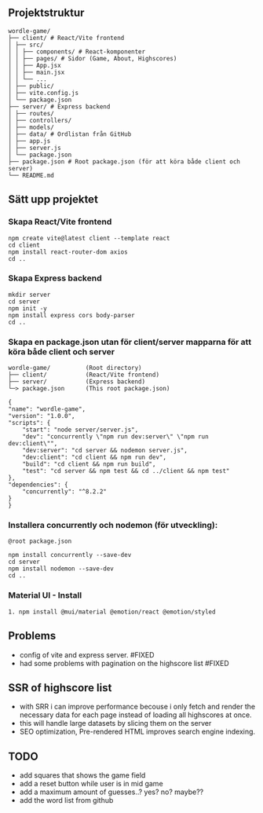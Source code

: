 ## Projektstruktur

    wordle-game/
    ├── client/ # React/Vite frontend
    │ ├── src/
    │ │ ├── components/ # React-komponenter
    │ │ ├── pages/ # Sidor (Game, About, Highscores)
    │ │ ├── App.jsx
    │ │ ├── main.jsx
    │ │ └── ...
    │ ├── public/
    │ ├── vite.config.js
    │ └── package.json
    ├── server/ # Express backend
    │ ├── routes/
    │ ├── controllers/
    │ ├── models/
    │ ├── data/ # Ordlistan från GitHub
    │ ├── app.js
    │ ├── server.js
    │ └── package.json
    ├── package.json # Root package.json (för att köra både client och server)
    └── README.md

## Sätt upp projektet

### Skapa React/Vite frontend

    npm create vite@latest client --template react
    cd client
    npm install react-router-dom axios
    cd ..

### Skapa Express backend

    mkdir server
    cd server
    npm init -y
    npm install express cors body-parser
    cd ..

### Skapa en package.json utan för client/server mapparna för att köra både client och server

    wordle-game/          (Root directory)
    ├── client/           (React/Vite frontend)
    ├── server/           (Express backend)
    └─> package.json      (This root package.json)

    {
    "name": "wordle-game",
    "version": "1.0.0",
    "scripts": {
        "start": "node server/server.js",
        "dev": "concurrently \"npm run dev:server\" \"npm run dev:client\"",
        "dev:server": "cd server && nodemon server.js",
        "dev:client": "cd client && npm run dev",
        "build": "cd client && npm run build",
        "test": "cd server && npm test && cd ../client && npm test"
    },
    "dependencies": {
        "concurrently": "^8.2.2"
    }
    }

### Installera concurrently och nodemon (för utveckling):

    @root package.json

    npm install concurrently --save-dev
    cd server
    npm install nodemon --save-dev
    cd ..

### Material UI - Install

    1. npm install @mui/material @emotion/react @emotion/styled

## Problems

- config of vite and express server. #FIXED
- had some problems with pagination on the highscore list #FIXED

## SSR of highscore list

- with SRR i can improve performance becouse i only fetch and render the necessary
  data for each page instead of loading all highscores at once.
- this will handle large datasets by slicing them on the server
- SEO optimization, Pre-rendered HTML improves search engine indexing.

## TODO

- add squares that shows the game field
- add a reset button while user is in mid game
- add a maximum amount of guesses..? yes? no? maybe??
- add the word list from github

